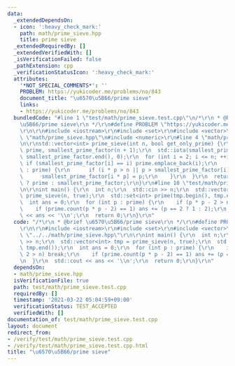 ```yaml
---
data:
  _extendedDependsOn:
  - icon: ':heavy_check_mark:'
    path: math/prime_sieve.hpp
    title: prime sieve
  _extendedRequiredBy: []
  _extendedVerifiedWith: []
  _isVerificationFailed: false
  _pathExtension: cpp
  _verificationStatusIcon: ':heavy_check_mark:'
  attributes:
    '*NOT_SPECIAL_COMMENTS*': ''
    PROBLEM: https://yukicoder.me/problems/no/843
    document_title: "\u6570\u5B66/prime sieve"
    links:
    - https://yukicoder.me/problems/no/843
  bundledCode: "#line 1 \"test/math/prime_sieve.test.cpp\"\n/*\r\n * @brief \u6570\
    \u5B66/prime sieve\r\n */\r\n#define PROBLEM \"https://yukicoder.me/problems/no/843\"\
    \r\n\r\n#include <iostream>\r\n#include <set>\r\n#include <vector>\r\n#line 2\
    \ \"math/prime_sieve.hpp\"\n#include <numeric>\r\n#line 4 \"math/prime_sieve.hpp\"\
    \n\r\nstd::vector<int> prime_sieve(int n, bool get_only_prime) {\r\n  std::vector<int>\
    \ prime, smallest_prime_factor(n + 1);\r\n  std::iota(smallest_prime_factor.begin(),\
    \ smallest_prime_factor.end(), 0);\r\n  for (int i = 2; i <= n; ++i) {\r\n   \
    \ if (smallest_prime_factor[i] == i) prime.emplace_back(i);\r\n    for (int p\
    \ : prime) {\r\n      if (i * p > n || p > smallest_prime_factor[i]) break;\r\n\
    \      smallest_prime_factor[i * p] = p;\r\n    }\r\n  }\r\n  return get_only_prime\
    \ ? prime : smallest_prime_factor;\r\n}\r\n#line 10 \"test/math/prime_sieve.test.cpp\"\
    \n\r\nint main() {\r\n  int n;\r\n  std::cin >> n;\r\n  std::vector<int> tmp =\
    \ prime_sieve(n, true);\r\n  std::set<int> prime(tmp.begin(), tmp.end());\r\n\
    \  int ans = 0;\r\n  for (int p : prime) {\r\n    if (p * p - 2 > n) break;\r\n\
    \    if (prime.count(p * p - 2) == 1) ans += (p == 2 ? 1 : 2);\r\n  }\r\n  std::cout\
    \ << ans << '\\n';\r\n  return 0;\r\n}\r\n"
  code: "/*\r\n * @brief \u6570\u5B66/prime sieve\r\n */\r\n#define PROBLEM \"https://yukicoder.me/problems/no/843\"\
    \r\n\r\n#include <iostream>\r\n#include <set>\r\n#include <vector>\r\n#include\
    \ \"../../math/prime_sieve.hpp\"\r\n\r\nint main() {\r\n  int n;\r\n  std::cin\
    \ >> n;\r\n  std::vector<int> tmp = prime_sieve(n, true);\r\n  std::set<int> prime(tmp.begin(),\
    \ tmp.end());\r\n  int ans = 0;\r\n  for (int p : prime) {\r\n    if (p * p -\
    \ 2 > n) break;\r\n    if (prime.count(p * p - 2) == 1) ans += (p == 2 ? 1 : 2);\r\
    \n  }\r\n  std::cout << ans << '\\n';\r\n  return 0;\r\n}\r\n"
  dependsOn:
  - math/prime_sieve.hpp
  isVerificationFile: true
  path: test/math/prime_sieve.test.cpp
  requiredBy: []
  timestamp: '2021-03-22 05:04:59+09:00'
  verificationStatus: TEST_ACCEPTED
  verifiedWith: []
documentation_of: test/math/prime_sieve.test.cpp
layout: document
redirect_from:
- /verify/test/math/prime_sieve.test.cpp
- /verify/test/math/prime_sieve.test.cpp.html
title: "\u6570\u5B66/prime sieve"
---
```

